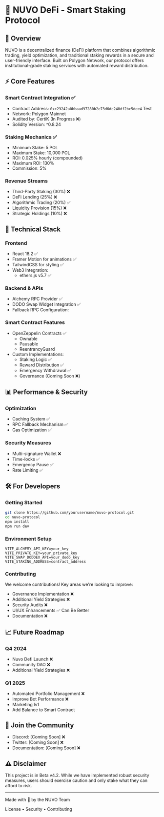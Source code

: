 # 🌟 NUVO DeFi - Smart Staking Protocol

## 🚀 Overview
NUVO is a decentralized finance (DeFi) platform that combines algorithmic trading, yield optimization, and traditional staking rewards in a secure and user-friendly interface. Built on Polygon Network, our protocol offers institutional-grade staking services with automated reward distribution.

## ⚡ Core Features

### Smart Contract Integration ✅
- Contract Address: `0xc23242a0bbaad97280b2e73d6dc240df2bc5dee4` Test
- Network: Polygon Mainnet
- Audited by: CertiK (In Progress ❌)
- Solidity Version: ^0.8.24

### Staking Mechanics ✅
- Minimum Stake: 5 POL
- Maximum Stake: 10,000 POL
- ROI: 0.025% hourly (compounded)
- Maximum ROI: 130%
- Commission: 5%

### Revenue Streams
- Third-Party Staking (30%) ❌
- DeFi Lending (25%) ❌
- Algorithmic Trading (20%) ✅
- Liquidity Provision (15%) ❌
- Strategic Holdings (10%) ❌

## 🔧 Technical Stack

### Frontend
- React 18.2 ✅
- Framer Motion for animations ✅
- TailwindCSS for styling ✅
- Web3 Integration:
  - ethers.js v5.7 ✅

### Backend & APIs
- Alchemy RPC Provider ✅
- DODO Swap Widget Integration ✅
- Fallback RPC Configuration:

### Smart Contract Features
- OpenZeppelin Contracts ✅
  - Ownable
  - Pausable
  - ReentrancyGuard
- Custom Implementations:
  - Staking Logic ✅
  - Reward Distribution ✅
  - Emergency Withdrawal ✅
  - Governance (Coming Soon ❌)

## 📊 Performance & Security

### Optimization
- Caching System ✅
- RPC Fallback Mechanism ✅
- Gas Optimization ✅

### Security Measures
- Multi-signature Wallet ❌
- Time-locks ✅
- Emergency Pause ✅
- Rate Limiting ✅

## 🛠 For Developers

### Getting Started
```bash
git clone https://github.com/yourusername/nuvo-protocol.git
cd nuvo-protocol
npm install
npm run dev
```

### Environment Setup
```env
VITE_ALCHEMY_API_KEY=your_key
VITE_PRIVATE_KEY=your_private_key
VITE_SWAP_DODOEX_API=your_dodo_key
VITE_STAKING_ADDRESS=contract_address
```

### Contributing
We welcome contributions! Key areas we're looking to improve:
- Governance Implementation ❌
- Additional Yield Strategies ❌
- Security Audits ❌
- UI/UX Enhancements ✅ Can Be Better
- Documentation ❌

## 📈 Future Roadmap

### Q4 2024
- Nuvo Defi Launch ❌
- Community DAO ❌
- Additional Yield Strategies ❌

### Q1 2025
- Automated Portfolio Management ❌
- Improve Bot Performance ❌
- Marketing lv1
- Add Balance to Smart Contract

## 🤝 Join the Community
- Discord: [Coming Soon] ❌
- Twitter: [Coming Soon] ❌
- Documentation: [Coming Soon] ❌

## ⚠️ Disclaimer
This project is in Beta v4.2. While we have implemented robust security measures, users should exercise caution and only stake what they can afford to risk.

---

Made with 💜 by the NUVO Team

License • Security • Contributing
